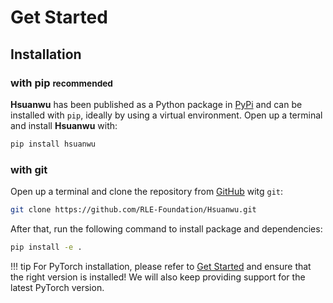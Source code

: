 # Get Started

## Installation
### with pip <small>recommended</small>
**Hsuanwu** has been published as a Python package in [PyPi](https://pypi.org/project/hsuanwu/) and can be installed with `pip`, ideally by using a virtual environment. Open up a terminal and install **Hsuanwu** with:

``` sh
pip install hsuanwu
```

### with git
Open up a terminal and clone the repository from [GitHub](https://github.com/RLE-Foundation/Hsuanwu) witg `git`:
``` sh
git clone https://github.com/RLE-Foundation/Hsuanwu.git
```
After that, run the following command to install package and dependencies:
``` sh
pip install -e .
```

!!! tip
    For PyTorch installation, please refer to [Get Started](https://pytorch.org/get-started/locally/) and ensure that the right version is installed! 
    We will also keep providing support for the latest PyTorch version.
